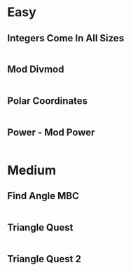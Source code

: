 # Easy

## Integers Come In All Sizes

```python
```

## Mod Divmod

```python
```

## Polar Coordinates

```python
```

## Power - Mod Power

```python
```

# Medium

## Find Angle MBC

```python
```

## Triangle Quest

```python
```

## Triangle Quest 2

```python
```